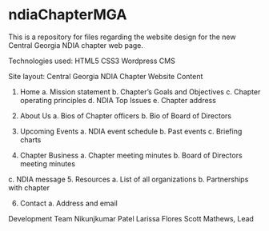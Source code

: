 # ndiaChapterMGA
This is a repository for files regarding the website design for the new Central Georgia NDIA chapter web page. 

Technologies used:
HTML5
CSS3
Wordpress CMS

Site layout:
Central Georgia NDIA Chapter Website Content

1.	Home
  a.	Mission statement
  b.	Chapter’s Goals and Objectives
  c.	Chapter operating principles
  d.	NDIA Top Issues
  e.	Chapter address

2.	About Us
  a.	Bios of Chapter officers
  b.	Bio of Board of Directors

3.	Upcoming Events
  a.	NDIA event schedule
  b.	Past events
  c.	Briefing charts

4.	Chapter Business
  a.	Chapter meeting minutes
  b.	Board of Directors meeting minutes

c.	NDIA message
  5.	Resources
  a.	List of all organizations 
  b.	Partnerships with chapter

6.	Contact
  a.	Address and email


Development Team
Nikunjkumar Patel
Larissa Flores
Scott Mathews, Lead
